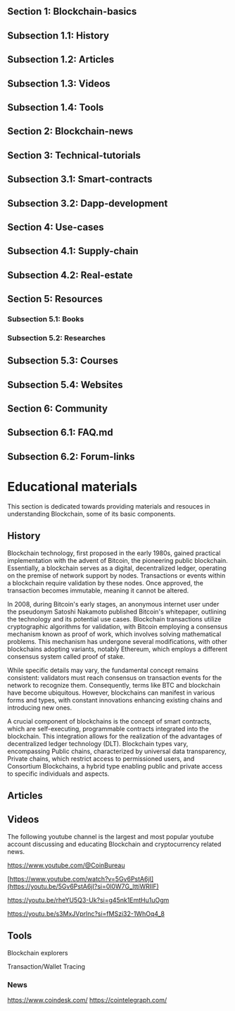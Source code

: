 ## Section 1: Blockchain-basics
## Subsection 1.1: History
## Subsection 1.2: Articles
## Subsection 1.3: Videos 
## Subsection 1.4: Tools
## Section 2: Blockchain-news
## Section 3: Technical-tutorials
## Subsection 3.1: Smart-contracts
## Subsection 3.2: Dapp-development
## Section 4: Use-cases
##  Subsection 4.1: Supply-chain
## Subsection 4.2: Real-estate
## Section 5: Resources
### Subsection 5.1: Books
### Subsection 5.2: Researches
## Subsection 5.3: Courses
## Subsection 5.4: Websites
## Section 6: Community
## Subsection 6.1: FAQ.md
## Subsection 6.2: Forum-links




# Educational materials

This section is dedicated towards providing materials and resouces in understanding Blockchain, some of its basic components.

## History


Blockchain technology, first proposed in the early 1980s, gained practical implementation with the advent of Bitcoin, the pioneering public blockchain. Essentially, a blockchain serves as a digital, decentralized ledger, operating on the premise of network support by nodes. Transactions or events within a blockchain require validation by these nodes. Once approved, the transaction becomes immutable, meaning it cannot be altered.

In 2008, during Bitcoin's early stages, an anonymous internet user under the pseudonym Satoshi Nakamoto published Bitcoin's whitepaper, outlining the technology and its potential use cases. Blockchain transactions utilize cryptographic algorithms for validation, with Bitcoin employing a consensus mechanism known as proof of work, which involves solving mathematical problems. This mechanism has undergone several modifications, with other blockchains adopting variants, notably Ethereum, which employs a different consensus system called proof of stake.

While specific details may vary, the fundamental concept remains consistent: validators must reach consensus on transaction events for the network to recognize them. Consequently, terms like BTC and blockchain have become ubiquitous. However, blockchains can manifest in various forms and types, with constant innovations enhancing existing chains and introducing new ones.

A crucial component of blockchains is the concept of smart contracts, which are self-executing, programmable contracts integrated into the blockchain. This integration allows for the realization of the advantages of decentralized ledger technology (DLT). Blockchain types vary, encompassing Public chains, characterized by universal data transparency, Private chains, which restrict access to permissioned users, and Consortium Blockchains, a hybrid type enabling public and private access to specific individuals and aspects.


## Articles



## Videos
The following youtube channel is the largest and most popular youtube account discussing and educating Blockchain and cryptocurrency related news.

https://www.youtube.com/@CoinBureau

[https://www.youtube.com/watch?v=5Gv6PstA6jI](https://youtu.be/5Gv6PstA6jI?si=0l0W7G_lttiWRIIF)

https://youtu.be/rheYU5Q3-Uk?si=g45nk1EmtHu1uOgm

https://youtu.be/s3MxJVprlnc?si=fMSzi32-1WhOq4_8

## Tools
Blockchain explorers


Transaction/Wallet Tracing

### News
https://www.coindesk.com/
https://cointelegraph.com/
